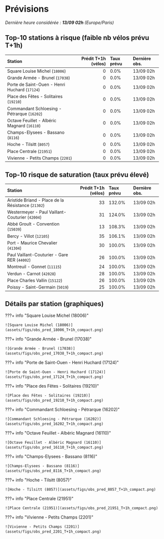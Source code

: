 # Prévisions

*Dernière heure considérée : **13/09 02h** (Europe/Paris)*

## Top-10 stations à risque (faible nb vélos prévu T+1h)

| Station                                       |   Prédit T+1h (vélos) | Taux prévu   | Dernière obs.   |
|:----------------------------------------------|----------------------:|:-------------|:----------------|
| Square Louise Michel (`18006`)                |                     0 | 0.0%         | 13/09 02h       |
| Grande Armée - Brunel (`17038`)               |                     0 | 0.0%         | 13/09 02h       |
| Porte de Saint-Ouen - Henri Huchard (`17124`) |                     0 | 0.0%         | 13/09 02h       |
| Place des Fêtes - Solitaires (`19210`)        |                     0 | 0.0%         | 13/09 02h       |
| Commandant Schloesing - Pétrarque (`16202`)   |                     0 | 0.0%         | 13/09 02h       |
| Octave Feuillet - Albéric Magnard (`16110`)   |                     0 | 0.0%         | 13/09 02h       |
| Champs-Elysees - Bassano (`8116`)             |                     0 | 0.0%         | 13/09 02h       |
| Hoche - Tilsitt (`8057`)                      |                     0 | 0.0%         | 13/09 02h       |
| Place Centrale (`21951`)                      |                     0 | 0.0%         | 13/09 02h       |
| Vivienne - Petits Champs (`2201`)             |                     0 | 0.0%         | 13/09 02h       |

## Top-10 risque de saturation (taux prévu élevé)

| Station                                            |   Prédit T+1h (vélos) | Taux prévu   | Dernière obs.   |
|:---------------------------------------------------|----------------------:|:-------------|:----------------|
| Aristide Briand - Place de la Résistance (`21302`) |                    33 | 132.0%       | 13/09 02h       |
| Westermeyer - Paul Vaillant-Couturier (`42004`)    |                    31 | 124.0%       | 13/09 02h       |
| Abbé Groult - Convention (`15039`)                 |                    13 | 108.3%       | 13/09 02h       |
| Bercy - Villot (`12105`)                           |                    35 | 106.1%       | 13/09 02h       |
| Port - Maurice Chevalier (`41304`)                 |                    30 | 100.0%       | 13/09 02h       |
| Paul Vaillant-Couturier - Gare RER (`44002`)       |                    26 | 100.0%       | 13/09 02h       |
| Montreuil - Gonnet (`11115`)                       |                    24 | 100.0%       | 13/09 02h       |
| Verdun - Carnot (`42028`)                          |                    28 | 100.0%       | 13/09 02h       |
| Place Charles Vallin (`15122`)                     |                    26 | 100.0%       | 13/09 02h       |
| Poissy - Saint-Germain (`5019`)                    |                    25 | 100.0%       | 13/09 02h       |

## Détails par station (graphiques)

???+ info "Square Louise Michel (18006)"

    ![Square Louise Michel (18006)](assets/figs/obs_pred_18006_T+1h_compact.png)

???+ info "Grande Armée - Brunel (17038)"

    ![Grande Armée - Brunel (17038)](assets/figs/obs_pred_17038_T+1h_compact.png)

???+ info "Porte de Saint-Ouen - Henri Huchard (17124)"

    ![Porte de Saint-Ouen - Henri Huchard (17124)](assets/figs/obs_pred_17124_T+1h_compact.png)

???+ info "Place des Fêtes - Solitaires (19210)"

    ![Place des Fêtes - Solitaires (19210)](assets/figs/obs_pred_19210_T+1h_compact.png)

???+ info "Commandant Schloesing - Pétrarque (16202)"

    ![Commandant Schloesing - Pétrarque (16202)](assets/figs/obs_pred_16202_T+1h_compact.png)

???+ info "Octave Feuillet - Albéric Magnard (16110)"

    ![Octave Feuillet - Albéric Magnard (16110)](assets/figs/obs_pred_16110_T+1h_compact.png)

???+ info "Champs-Elysees - Bassano (8116)"

    ![Champs-Elysees - Bassano (8116)](assets/figs/obs_pred_8116_T+1h_compact.png)

???+ info "Hoche - Tilsitt (8057)"

    ![Hoche - Tilsitt (8057)](assets/figs/obs_pred_8057_T+1h_compact.png)

???+ info "Place Centrale (21951)"

    ![Place Centrale (21951)](assets/figs/obs_pred_21951_T+1h_compact.png)

???+ info "Vivienne - Petits Champs (2201)"

    ![Vivienne - Petits Champs (2201)](assets/figs/obs_pred_2201_T+1h_compact.png)

